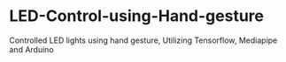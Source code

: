 # LED-Control-using-Hand-gesture
Controlled LED lights using hand gesture, Utilizing Tensorflow, Mediapipe and Arduino

